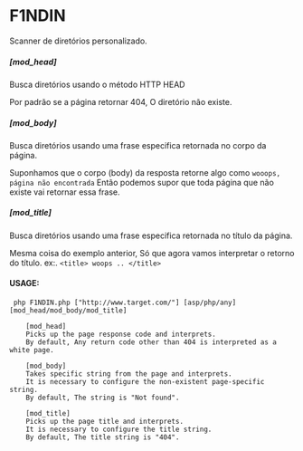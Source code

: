 # F1NDIN

Scanner de diretórios personalizado.

##### [mod_head]

Busca diretórios usando o método HTTP HEAD

Por padrão se a página retornar 404, O diretório não existe.

##### [mod_body]
Busca diretórios usando uma frase especifica retornada no corpo da página.

Suponhamos que o corpo (body) da resposta retorne algo como ```wooops, página não encontrada```
Então podemos supor que toda página que não existe vai retornar essa frase.

##### [mod_title]
Busca diretórios usando uma frase especifica retornada no título da página.

Mesma coisa do exemplo anterior, Só que agora vamos interpretar o retorno do título. ex:. ```<title> woops .. </title>```



#### USAGE:
``` php F1NDIN.php ["http://www.target.com/"] [asp/php/any] [mod_head/mod_body/mod_title]```




		[mod_head]
		Picks up the page response code and interprets.
		By default, Any return code other than 404 is interpreted as a white page.

		[mod_body]
		Takes specific string from the page and interprets.
		It is necessary to configure the non-existent page-specific string.
		By default, The string is "Not found".

		[mod_title]
		Picks up the page title and interprets.
		It is necessary to configure the title string.
		By default, The title string is "404".


